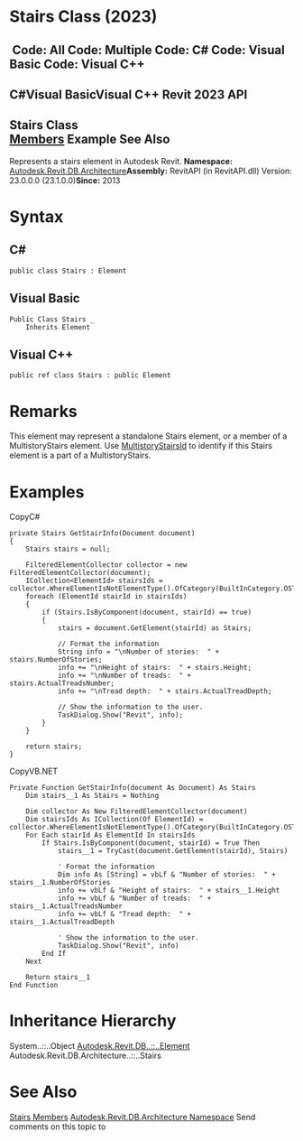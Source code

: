 # Stairs Class (2023)

﻿
 Code: All Code: Multiple Code: C# Code: Visual Basic Code: Visual C++   
---  
C#Visual BasicVisual C++
Revit 2023 API  
---  
Stairs Class  
[Members](e306937c-0f0e-288f-6a5b-ac4e9c41fe42.md "Stairs Members") Example See Also  
---  
Represents a stairs element in Autodesk Revit. 
**Namespace:** [Autodesk.Revit.DB.Architecture](720f0c58-cb2b-4f13-374a-7348ed0a1cd3.md "Autodesk.Revit.DB.Architecture Namespace")**Assembly:** RevitAPI (in RevitAPI.dll) Version: 23.0.0.0 (23.1.0.0)**Since:** 2013 
# Syntax
C#  
---  
```text
public class Stairs : Element
```
  
Visual Basic  
---  
```text
Public Class Stairs _
	Inherits Element
```
  
Visual C++  
---  
```text
public ref class Stairs : public Element
```
  
# Remarks
This element may represent a standalone Stairs element, or a member of a MultistoryStairs element. Use [MultistoryStairsId](c355cbe0-14d8-4644-97cc-14afde78a975.md "MultistoryStairsId Property") to identify if this Stairs element is a part of a MultistoryStairs. 
# Examples
CopyC#
```text
private Stairs GetStairInfo(Document document)
{
    Stairs stairs = null;

    FilteredElementCollector collector = new FilteredElementCollector(document);
    ICollection<ElementId> stairsIds = collector.WhereElementIsNotElementType().OfCategory(BuiltInCategory.OST_Stairs).ToElementIds();
    foreach (ElementId stairId in stairsIds)
    {
        if (Stairs.IsByComponent(document, stairId) == true)
        {
            stairs = document.GetElement(stairId) as Stairs;

            // Format the information
            String info = "\nNumber of stories:  " + stairs.NumberOfStories;
            info += "\nHeight of stairs:  " + stairs.Height;
            info += "\nNumber of treads:  " + stairs.ActualTreadsNumber;
            info += "\nTread depth:  " + stairs.ActualTreadDepth;

            // Show the information to the user.
            TaskDialog.Show("Revit", info);
        }
    }

    return stairs;
}
```

CopyVB.NET
```text
Private Function GetStairInfo(document As Document) As Stairs
    Dim stairs__1 As Stairs = Nothing

    Dim collector As New FilteredElementCollector(document)
    Dim stairsIds As ICollection(Of ElementId) = collector.WhereElementIsNotElementType().OfCategory(BuiltInCategory.OST_Stairs).ToElementIds()
    For Each stairId As ElementId In stairsIds
        If Stairs.IsByComponent(document, stairId) = True Then
            stairs__1 = TryCast(document.GetElement(stairId), Stairs)

            ' Format the information
            Dim info As [String] = vbLf & "Number of stories:  " + stairs__1.NumberOfStories
            info += vbLf & "Height of stairs:  " + stairs__1.Height
            info += vbLf & "Number of treads:  " + stairs__1.ActualTreadsNumber
            info += vbLf & "Tread depth:  " + stairs__1.ActualTreadDepth

            ' Show the information to the user.
            TaskDialog.Show("Revit", info)
        End If
    Next

    Return stairs__1
End Function
```

# Inheritance Hierarchy
System..::..Object [Autodesk.Revit.DB..::..Element](eb16114f-69ea-f4de-0d0d-f7388b105a16.md "Element Class") Autodesk.Revit.DB.Architecture..::..Stairs
# See Also
[Stairs Members](e306937c-0f0e-288f-6a5b-ac4e9c41fe42.md "Stairs Members")
[Autodesk.Revit.DB.Architecture Namespace](720f0c58-cb2b-4f13-374a-7348ed0a1cd3.md "Autodesk.Revit.DB.Architecture Namespace")
Send comments on this topic to 